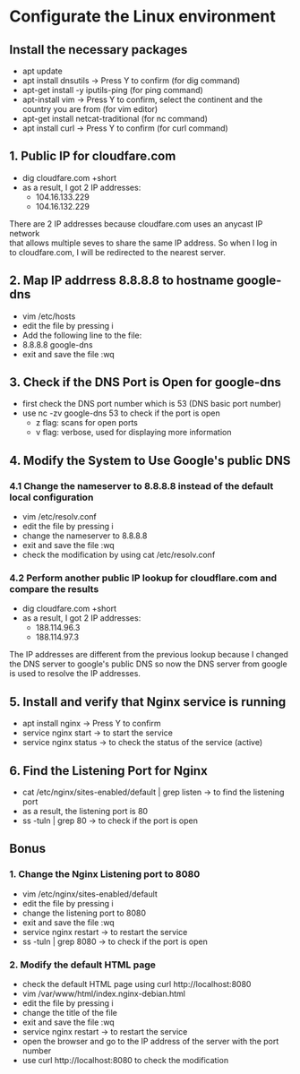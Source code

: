 # Configurate the Linux environment

## Install the necessary packages

- apt update
- apt install dnsutils -> Press Y to confirm (for dig command)
- apt-get install -y iputils-ping (for ping command)
- apt-install vim -> Press Y to confirm, select the continent and the country you are from (for vim editor)
- apt-get install netcat-traditional (for nc command)
- apt install curl -> Press Y to confirm (for curl command)

## 1. Public IP for cloudfare.com

- dig cloudfare.com +short
- as a result, I got 2 IP addresses:
  - 104.16.133.229
  - 104.16.132.229

There are 2 IP addresses because cloudfare.com uses an anycast IP network\
that allows multiple seves to share the same IP address. So when I log in\
to cloudfare.com, I will be redirected to the nearest server.

## 2. Map IP addrress 8.8.8.8 to hostname google-dns

- vim /etc/hosts
- edit the file by pressing i
- Add the following line to the file:
- 8.8.8.8     google-dns
- exit and save the file :wq

## 3. Check if the DNS Port is Open for google-dns

- first check the DNS port number which is 53 (DNS basic port number)
- use nc -zv google-dns 53 to check if the port is open
  - z flag: scans for open ports
  - v flag: verbose, used for displaying more information

## 4. Modify the System to Use Google's public DNS

### 4.1 Change the nameserver to 8.8.8.8 instead of the default local configuration

- vim /etc/resolv.conf
- edit the file by pressing i
- change the nameserver to 8.8.8.8
- exit and save the file :wq
- check the modification by using cat /etc/resolv.conf

### 4.2 Perform another public IP lookup for cloudflare.com and compare the results

- dig cloudfare.com +short
- as a result, I got 2 IP addresses:
  - 188.114.96.3
  - 188.114.97.3

The IP addresses are different from the previous lookup because I changed\
the DNS server to google's public DNS so now the DNS server from google\
is used to resolve the IP addresses.

## 5. Install and verify that Nginx service is running 

- apt install nginx -> Press Y to confirm
- service nginx start -> to start the service
- service nginx status -> to check the status of the service (active)

## 6. Find the Listening Port for Nginx

- cat /etc/nginx/sites-enabled/default | grep listen -> to find the listening port
- as a result, the listening port is 80
- ss -tuln | grep 80 -> to check if the port is open

## Bonus

### 1. Change the Nginx Listening port to 8080

- vim /etc/nginx/sites-enabled/default
- edit the file by pressing i
- change the listening port to 8080
- exit and save the file :wq
- service nginx restart -> to restart the service
- ss -tuln | grep 8080 -> to check if the port is open

### 2. Modify the default HTML page

- check the default HTML page using curl http://localhost:8080
- vim /var/www/html/index.nginx-debian.html
- edit the file by pressing i
- change the title of the file
- exit and save the file :wq
- service nginx restart -> to restart the service
- open the browser and go to the IP address of the server with the port number
- use curl http://localhost:8080 to check the modification

